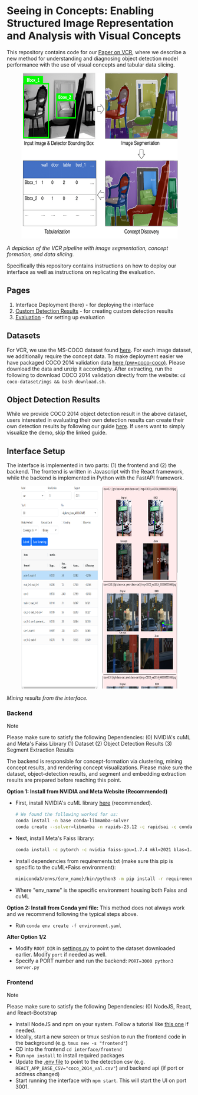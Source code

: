 # Seeing in Concepts: Enabling Structured Image Representation and Analysis with Visual Concepts

This repository contains code for our [Paper on VCR](/docs/tr.pdf), where we describe a new method for understanding and diagnosing object detection model performance with the use of visual concepts and tabular data slicing. 
<figure>
<img src="/docs/overview.png" height="450">
<!-- <figcaption>A depiction of the VCR pipeline with image segmentation, concept formation, and data slicing</figcaption> -->
</figure>

*A depiction of the VCR pipeline with image segmentation, concept formation, and data slicing.*

Specifically this repository contains instructions on how to deploy our interface as well as instructions on replicating the evaluation.

## Pages
1. Interface Deployment (here) - for deploying the interface
2. [Custom Detection Results](/docs/custom-detections.md) - for creating custom detection results
3. [Evaluation](/docs/evaluation.md) - for setting up evaluation

## Datasets
For VCR, we use the MS-COCO dataset found [here](https://cocodataset.org). For each image dataset, we additionally require the concept data. 
To make deployment easier we have packaged COCO 2014 validation data [here (pw=coco-coco)](https://gtvault-my.sharepoint.com/:u:/g/personal/jxu680_gatech_edu/EQ2ujoG_siVDtQsPhig7p9wBqmH9x1M1wcyp25W0Yxvs0g?e=8gNwOP). Please download the data and unzip it accordingly. After extracting, run the following to download COCO 2014 validation directly from the website: `cd coco-dataset/imgs && bash download.sh`.

## Object Detection Results
While we provide COCO 2014 object detection result in the above dataset, users interested in evaluating their own detection results can create their own detection results by following our guide [here](/docs/custom-detections.md). If users want to simply visualize the demo, skip the linked guide.

## Interface Setup
The interface is implemented in two parts: (1) the frontend and (2) the backend. The frontend is written in Javascript with
the React framework, while the backend is implemented in Python with the FastAPI framework.

<figure>
<img src="/docs/ui-example-1.png" height="550">
<!-- <figcaption>Mining results from the interface.</figcaption> -->
</figure>

*Mining results from the interface.*

### Backend
> [!NOTE]
> Please make sure to satisfy the following Dependencies: (0) NVIDIA's cuML and Meta's Faiss Library (1) Dataset (2) Object Detection Results (3) Segment Extraction Results

The backend is responsible for concept-formation via clustering, mining concept results, and rendering concept visualizations.
Please make sure the dataset, object-detection results, and segment and embedding extraction results are prepared before reaching this point.

**Option 1: Install from NVIDIA and Meta Website (Recommended)**
* First, install NVIDIA's cuML library [here](https://docs.rapids.ai/install) (recommended). 
  ```bash
  # We found the following worked for us:
  conda install -n base conda-libmamba-solver
  conda create --solver=libmamba -n rapids-23.12 -c rapidsai -c conda-forge -c nvidia      rapids=23.12 python=3.10 cuda-version=11.8
  ```
* Next, install Meta's Faiss library:
  ```bash
  conda install -c pytorch -c nvidia faiss-gpu=1.7.4 mkl=2021 blas=1.0=mkl
  ```
* Install dependencies from requirements.txt (make sure this pip is specific to the cuML+Faiss environment):
  ```bash
  miniconda3/envs/{env_name}/bin/python3 -m pip install -r requirements.txt
  ```
* Where "env_name" is the specific environment housing both Faiss and cuML

**Option 2: Install from Conda yml file:**
This method does not always work and we recommend following the typical steps above.
* Run `conda env create -f environment.yaml`

**After Option 1/2**
* Modify `ROOT_DIR` in [settings.py](/cluster-explorer/backend/api/utils/settings.py) to point to the dataset downloaded earlier. Modify `port` if needed as well.
* Specify a PORT number and run the backend: `PORT=3000 python3 server.py`

### Frontend
> [!NOTE]
> Please make sure to satisfy the following Dependencies: (0) NodeJS, React, and React-Bootstrap
* Install NodeJS and npm on your system. Follow a tutorial like [this one](https://www.digitalocean.com/community/tutorials/how-to-install-node-js-on-ubuntu-22-04) if needed.
* Ideally, start a new screen or tmux seshion to run the frontend code in the background (e.g. `tmux new -s "frontend"`)
* CD into the frontend `cd interface/frontend` 
* Run `npm install` to install required packages
* Update the [.env file](/cluster-explorer/frontend/.env) to point to the detection csv (e.g. `REACT_APP_BASE_CSV="coco_2014_val.csv"`) and backend api (if port or address changed)
* Start running the interface with `npm start`. This will start the UI on port 3001.
